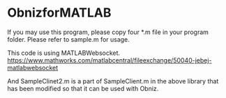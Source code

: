 # ObnizforMATLAB

If you may use this program, please copy four *.m file in your program folder.
Please refer to sample.m for usage.

This code is using MATLABWebsocket.
https://www.mathworks.com/matlabcentral/fileexchange/50040-jebej-matlabwebsocket

And SampleClinet2.m is a part of SampleClient.m in the above library 
that has been modified so that it can be used with Obniz.

